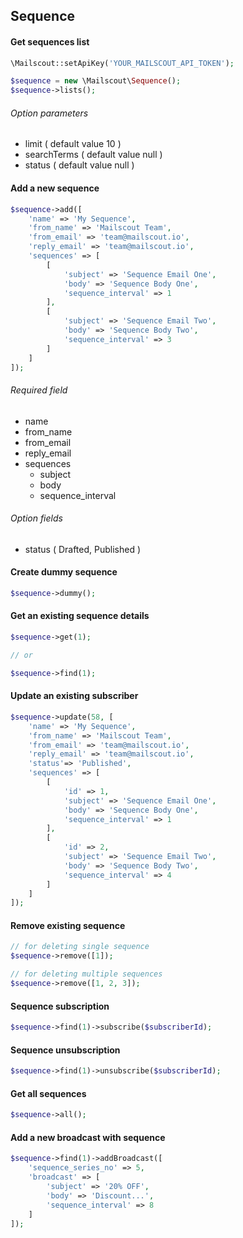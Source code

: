 ## Sequence

#### Get sequences list

```php
\Mailscout::setApiKey('YOUR_MAILSCOUT_API_TOKEN');

$sequence = new \Mailscout\Sequence();
$sequence->lists();
```

###### Option parameters

- limit ( default value 10 )
- searchTerms ( default value null )
- status ( default value null )

#### Add a new sequence

```php
$sequence->add([
    'name' => 'My Sequence',
    'from_name' => 'Mailscout Team',
    'from_email' => 'team@mailscout.io',
    'reply_email' => 'team@mailscout.io',
    'sequences' => [
        [
            'subject' => 'Sequence Email One',
            'body' => 'Sequence Body One',
            'sequence_interval' => 1
        ],
        [
            'subject' => 'Sequence Email Two',
            'body' => 'Sequence Body Two',
            'sequence_interval' => 3
        ]
    ]
]);
```

###### Required field

- name
- from_name
- from_email
- reply_email
- sequences
   - subject
   - body
   - sequence_interval

###### Option fields
- status ( Drafted, Published )

#### Create dummy sequence

```php
$sequence->dummy();
```

#### Get an existing sequence details

```php
$sequence->get(1);

// or

$sequence->find(1);
```

#### Update an existing subscriber

```php
$sequence->update(58, [
    'name' => 'My Sequence',
    'from_name' => 'Mailscout Team',
    'from_email' => 'team@mailscout.io',
    'reply_email' => 'team@mailscout.io',
    'status'=> 'Published',
    'sequences' => [
        [
            'id' => 1,
            'subject' => 'Sequence Email One',
            'body' => 'Sequence Body One',
            'sequence_interval' => 1
        ],
        [
            'id' => 2,
            'subject' => 'Sequence Email Two',
            'body' => 'Sequence Body Two',
            'sequence_interval' => 4
        ]
    ]
]);
```

#### Remove existing sequence

```php
// for deleting single sequence
$sequence->remove([1]);

// for deleting multiple sequences
$sequence->remove([1, 2, 3]);
```

#### Sequence subscription

```php
$sequence->find(1)->subscribe($subscriberId);
```

#### Sequence unsubscription

```php
$sequence->find(1)->unsubscribe($subscriberId);
```

#### Get all sequences

```php
$sequence->all();
```

#### Add a new broadcast with sequence

```php
$sequence->find(1)->addBroadcast([
    'sequence_series_no' => 5,
    'broadcast' => [
        'subject' => '20% OFF',
        'body' => 'Discount...',
        'sequence_interval' => 8
    ]
]);
```